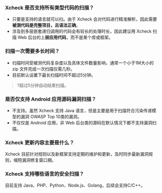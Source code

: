 ### Xcheck 是否支持所有类型代码的扫描？
- 只要是支持的语言就可以扫。由于 Xcheck 会对代码进行精准解析，因此需要**被测代码是完整项目，且语法正确**。
- 涉及到多层嵌套递归调用的代码会有较长的处理时长，因此建议用 Xcheck 扫描 Web 后台的上**层应用代码**，而不是某个库或框架。

### 扫描一次需要多长时间？
- 扫描时间受被测代码复杂度以及具体文件数量影响，通常一个小于1M大小的 zip 文件完成一次扫描仅需几秒。
- 目前默认设置下最长扫描时间不超过5分钟。
>?超过5分钟自动结束扫描。

### 是否仅支持 Android 应用源码漏洞扫描？ 
- 不支持。虽然 Xcheck 支持 Java 语言，但是主要是用于扫描符合污染传递模型的漏洞 OWASP Top 10类的漏洞。
- 不仅仅是 Android 应用，非 Web 后台类的源码在默认情况下都不支持漏洞扫描。

### Xcheck 更新内容主要是什么？ 
Xcheck 目前针对规则以及新框架支持定期的维护和更新，及时同步最新漏洞规则，缩短漏洞修复窗口期。

### Xcheck 支持哪些语言的安全扫描？
目前支持 Java、PHP、Python、Node.js、Golang，后续会支持C/C++。
